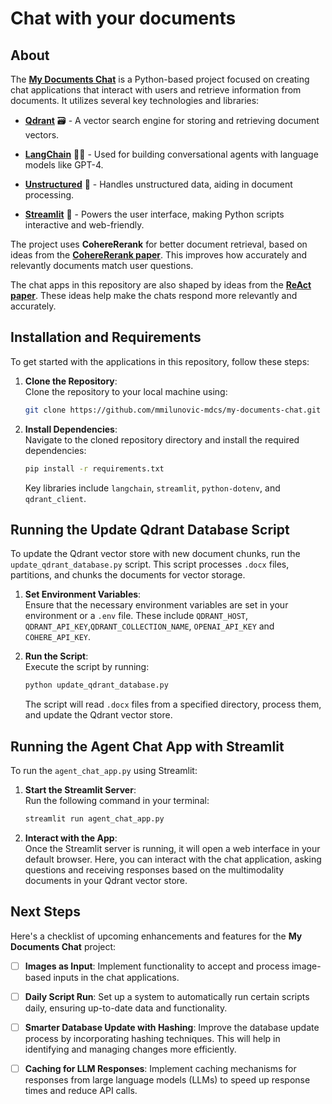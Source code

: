 # Chat with your documents

## About
The [**My Documents Chat**](https://github.com/mmilunovic-mdcs/my-documents-chat) is a Python-based project focused on creating chat applications that interact with users and retrieve information from documents. It utilizes several key technologies and libraries:

- **[Qdrant](https://github.com/qdrant/qdrant)** 🗃️ - A vector search engine for storing and retrieving document vectors.

- **[LangChain](https://github.com/LangChain/langchain)** 🦜️🔗 - Used for building conversational agents with language models like GPT-4.

- **[Unstructured](https://github.com/unstructuredai/unstructured)** 📑 - Handles unstructured data, aiding in document processing.

- **[Streamlit](https://github.com/streamlit/streamlit)** 🌟 - Powers the user interface, making Python scripts interactive and web-friendly.

The project uses **CohereRerank** for better document retrieval, based on ideas from the [**CohereRerank paper**](https://txt.cohere.com/rerank/). This improves how accurately and relevantly documents match user questions.

The chat apps in this repository are also shaped by ideas from the [**ReAct paper**](https://arxiv.org/abs/2210.03629). These ideas help make the chats respond more relevantly and accurately.


## Installation and Requirements
To get started with the applications in this repository, follow these steps:

1. **Clone the Repository**:  
   Clone the repository to your local machine using:
   ```sh
   git clone https://github.com/mmilunovic-mdcs/my-documents-chat.git
   ```

2. **Install Dependencies**:  
   Navigate to the cloned repository directory and install the required dependencies:
   ```sh
   pip install -r requirements.txt
   ```
   Key libraries include `langchain`, `streamlit`, `python-dotenv`, and `qdrant_client`.

## Running the Update Qdrant Database Script
To update the Qdrant vector store with new document chunks, run the `update_qdrant_database.py` script. This script processes `.docx` files, partitions, and chunks the documents for vector storage.

1. **Set Environment Variables**:  
   Ensure that the necessary environment variables are set in your environment or a `.env` file. These include `QDRANT_HOST`, `QDRANT_API_KEY`,`QDRANT_COLLECTION_NAME`, `OPENAI_API_KEY` and `COHERE_API_KEY`.

2. **Run the Script**:  
   Execute the script by running:
   ```sh
   python update_qdrant_database.py
   ```
   The script will read `.docx` files from a specified directory, process them, and update the Qdrant vector store.

## Running the Agent Chat App with Streamlit
To run the `agent_chat_app.py` using Streamlit:

1. **Start the Streamlit Server**:  
   Run the following command in your terminal:
   ```sh
   streamlit run agent_chat_app.py
   ```

2. **Interact with the App**:  
   Once the Streamlit server is running, it will open a web interface in your default browser. Here, you can interact with the chat application, asking questions and receiving responses based on the multimodality documents in your Qdrant vector store.

## Next Steps

Here's a checklist of upcoming enhancements and features for the **My Documents Chat** project:

- [ ] **Images as Input**: Implement functionality to accept and process image-based inputs in the chat applications.

- [ ] **Daily Script Run**: Set up a system to automatically run certain scripts daily, ensuring up-to-date data and functionality.

- [ ] **Smarter Database Update with Hashing**: Improve the database update process by incorporating hashing techniques. This will help in identifying and managing changes more efficiently.

- [ ] **Caching for LLM Responses**: Implement caching mechanisms for responses from large language models (LLMs) to speed up response times and reduce API calls.